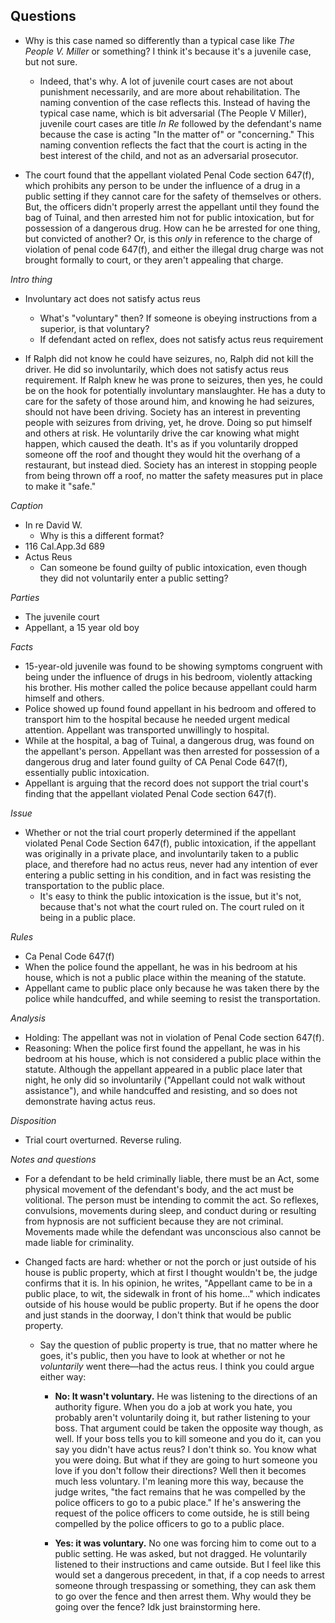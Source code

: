 ## Questions
- Why is this case named so differently than a typical case like *The People V. Miller* or something? I think it's because it's a juvenile case, but not sure.
  
	- Indeed, that's why. A lot of juvenile court cases are not about punishment necessarily, and are more about rehabilitation. The naming convention of the case reflects this. Instead of having the typical case name, which is bit adversarial (The People V Miller), juvenile court cases are title *In Re* followed by the defendant's name because the case is acting "In the matter of" or "concerning." This naming convention reflects the fact that the court is acting in the best interest of the child, and not as an adversarial prosecutor.
	  
- The court found that the appellant violated Penal Code section 647(f), which prohibits any person to be under the influence of a drug in a public setting if they cannot care for the safety of themselves or others. But, the officers didn't properly arrest the appellant until they found the bag of Tuinal, and then arrested him not for public intoxication, but for possession of a dangerous drug. How can he be arrested for one thing, but convicted of another? Or, is this *only* in reference to the charge of violation of penal code 647(f), and either the illegal drug charge was not brought formally to court, or they aren't appealing that charge.

*Intro thing*
- Involuntary act does not satisfy actus reus
  
	- What's "voluntary" then? If someone is obeying instructions from a superior, is that voluntary?
	- If defendant acted on reflex, does not satisfy actus reus requirement
	  
- If Ralph did not know he could have seizures, no, Ralph did not kill the driver. He did so involuntarily, which does not satisfy actus reus requirement. If Ralph knew he was prone to seizures, then yes, he could be on the hook for potentially involuntary manslaughter. He has a duty to care for the safety of those around him, and knowing he had seizures, should not have been driving. Society has an interest in preventing people with seizures from driving, yet, he drove. Doing so put himself and others at risk. He voluntarily drive the car knowing what might happen, which caused the death. It's as if you voluntarily dropped someone off the roof and thought they would hit the overhang of a restaurant, but instead died. Society has an interest in stopping people from being thrown off a roof, no matter the safety measures put in place to make it "safe."

*Caption*
- In re David W.
	- Why is this a different format?
- 116 Cal.App.3d 689
- Actus Reus
	- Can someone be found guilty of public intoxication, even though they did not voluntarily enter a public setting?

*Parties*
- The juvenile court
- Appellant, a 15 year old boy

*Facts*
 - 15-year-old juvenile was found to be showing symptoms congruent with being under the influence of drugs in his bedroom, violently attacking his brother. His mother called the police because appellant could harm himself and others.
 - Police showed up found found appellant in his bedroom and offered to transport him to the hospital because he needed urgent medical attention. Appellant was transported unwillingly to hospital.
 - While at the hospital, a bag of Tuinal, a dangerous drug, was found on the appellant's person. Appellant was then arrested for possession of a dangerous drug and later found guilty of CA Penal Code 647(f), essentially public intoxication.
 - Appellant is arguing that the record does not support the trial court's finding that the appellant violated Penal Code section 647(f).

*Issue*
- Whether or not the trial court properly determined if the appellant violated Penal Code Section 647(f), public intoxication, if the appellant was originally in a private place, and involuntarily taken to a public place, and therefore had no actus reus, never had any intention of ever entering a public setting in his condition, and in fact was resisting the transportation to the public place.
	- It's easy to think the public intoxication is the issue, but it's not, because that's not what the court ruled on. The court ruled on it being in a public place.

*Rules*
- Ca Penal Code 647(f)
- When the police found the appellant, he was in his bedroom at his house, which is not a public place within the meaning of the statute.
- Appellant came to public place only because he was taken there by the police while handcuffed, and while seeming to resist the transportation.

*Analysis*
- Holding: The appellant was not in violation of Penal Code section 647(f).
- Reasoning: When the police first found the appellant, he was in his bedroom at his house, which is not considered a public place within the statute. Although the appellant appeared in a public place later that night, he only did so involuntarily ("Appellant could not walk without assistance"), and while handcuffed and resisting, and so does not demonstrate having actus reus.

*Disposition*
- Trial court overturned. Reverse ruling.

*Notes and questions*
- For a defendant to be held criminally liable, there must be an Act, some physical movement of the defendant's body, and the act must be volitional. The person must be intending to commit the act. So reflexes, convulsions, movements during sleep, and conduct during or resulting from hypnosis are not sufficient because they are not criminal. Movements made while the defendant was unconscious also cannot be made liable for criminality.
  
- Changed facts are hard: whether or not the porch or just outside of his house is public property, which at first I thought wouldn't be, the judge confirms that it is. In his opinion, he writes, "Appellant came to be in a public place, to wit, the sidewalk in front of his home..." which indicates outside of his house would be public property. But if he opens the door and just stands in the doorway, I don't think that would be public property.
  
	- Say the question of public property is true, that no matter where he goes, it's public, then you have to look at whether or not he *voluntarily* went there—had the actus reus. I think you could argue either way:
	  
		- **No: It wasn't voluntary.** He was listening to the directions of an authority figure. When you do a job at work you hate, you probably aren't voluntarily doing it, but rather listening to your boss. That argument could be taken the opposite way though, as well. If your boss tells you to kill someone and you do it, can you say you didn't have actus reus? I don't think so. You know what you were doing. But what if they are going to hurt someone you love if you don't follow their directions? Well then it becomes much less voluntary. I'm leaning more this way, because the judge writes, "the fact remains that he was compelled by the police officers to go to a pubic place." If he's answering the request of the police officers to come outside, he is still being compelled by the police officers to go to a public place. 
		  
		- **Yes: it was voluntary.** No one was forcing him to come out to a public setting. He was asked, but not dragged. He voluntarily listened to their instructions and came outside. But I feel like this would set a dangerous precedent, in that, if a cop needs to arrest someone through trespassing or something, they can ask them to go over the fence and then arrest them. Why would they be going over the fence? Idk just brainstorming here.